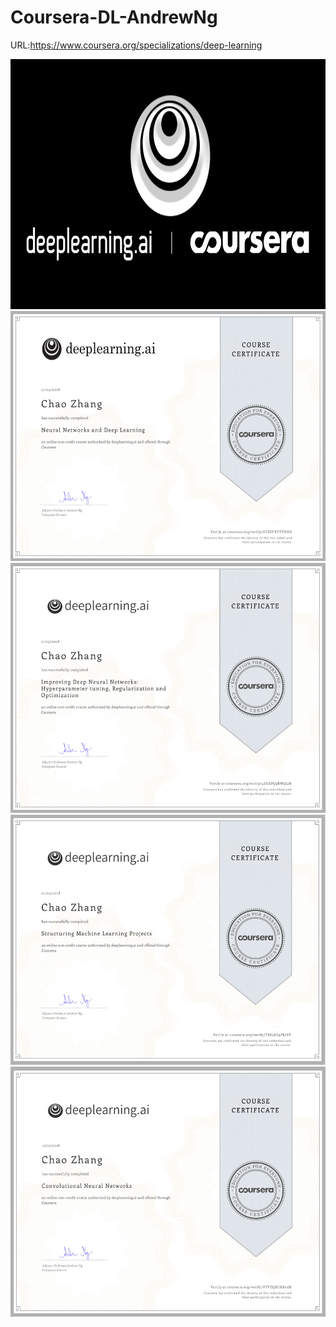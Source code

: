 # Coursera-DL-AndrewNg
URL:https://www.coursera.org/specializations/deep-learning

<div align=center><img src="https://github.com/Kiiiiii123/Coursera-DL-AndrewNg/blob/master/imgs/deeplearning.png"width="700"height="400"/></div>

<div align=center><img src="https://github.com/Kiiiiii123/Coursera-DL-AndrewNg/blob/master/imgs/certificate.jpg"width="600"height="400"/></div>

<div align=center><img src="https://github.com/Kiiiiii123/Coursera-DL-AndrewNg/blob/master/imgs/certificate2.jpg"width="600"height="400"/></div>

<div align=center><img src="https://github.com/Kiiiiii123/Coursera-DL-AndrewNg/blob/master/imgs/certificate3.jpg"width="600"height="400"/></div>

<div align=center><img src="https://github.com/Kiiiiii123/Coursera-DL-AndrewNg/blob/master/imgs/certificate4.jpg"width="600"height="400"/></div>
